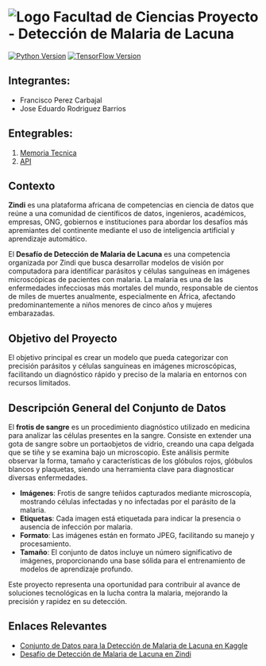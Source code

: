 # ![Logo Facultad de Ciencias](images/logoFC85.png) Proyecto - Detección de Malaria de Lacuna

[![Python Version](https://img.shields.io/badge/python-3.10-blue.svg)](https://www.python.org/downloads/release/python-3100/)
[![TensorFlow Version](https://img.shields.io/badge/TensorFlow-2.17-orange.svg)](https://www.tensorflow.org/)

## Integrantes:  

- Francisco Perez Carbajal
- Jose Eduardo Rodriguez Barrios

## Entegrables:

1. [Memoria Tecnica](dev_model/MEMORIA-TECNICA.md)
1. [API](app/documentacion-api.md)

## Contexto

**Zindi** es una plataforma africana de competencias en ciencia de datos que reúne a una comunidad de científicos de datos, ingenieros, académicos, empresas, ONG, gobiernos e instituciones para abordar los desafíos más apremiantes del continente mediante el uso de inteligencia artificial y aprendizaje automático.

El **Desafío de Detección de Malaria de Lacuna** es una competencia organizada por Zindi que busca desarrollar modelos de visión por computadora para identificar parásitos y células sanguíneas en imágenes microscópicas de pacientes con malaria. La malaria es una de las enfermedades infecciosas más mortales del mundo, responsable de cientos de miles de muertes anualmente, especialmente en África, afectando predominantemente a niños menores de cinco años y mujeres embarazadas.

## Objetivo del Proyecto

El objetivo principal es crear un modelo que pueda categorizar con precisión parásitos y células sanguíneas en imágenes microscópicas, facilitando un diagnóstico rápido y preciso de la malaria en entornos con recursos limitados.

## Descripción General del Conjunto de Datos


El **frotis de sangre** es un procedimiento diagnóstico utilizado en medicina para analizar las células presentes en la sangre. Consiste en extender una gota de sangre sobre un portaobjetos de vidrio, creando una capa delgada que se tiñe y se examina bajo un microscopio. Este análisis permite observar la forma, tamaño y características de los glóbulos rojos, glóbulos blancos y plaquetas, siendo una herramienta clave para diagnosticar diversas enfermedades.

- **Imágenes**: Frotis de sangre teñidos capturados mediante microscopía, mostrando células infectadas y no infectadas por el parásito de la malaria.
- **Etiquetas**: Cada imagen está etiquetada para indicar la presencia o ausencia de infección por malaria.
- **Formato**: Las imágenes están en formato JPEG, facilitando su manejo y procesamiento.
- **Tamaño**: El conjunto de datos incluye un número significativo de imágenes, proporcionando una base sólida para el entrenamiento de modelos de aprendizaje profundo.

Este proyecto representa una oportunidad para contribuir al avance de soluciones tecnológicas en la lucha contra la malaria, mejorando la precisión y rapidez en su detección.

## Enlaces Relevantes

- [Conjunto de Datos para la Detección de Malaria de Lacuna en Kaggle](https://www.kaggle.com/datasets/rajsahu2004/lacuna-malaria-detection-dataset)
- [Desafío de Detección de Malaria de Lacuna en Zindi](https://zindi.africa/competitions/lacuna-malaria-detection-challenge)